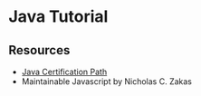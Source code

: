 # Java Tutorial

## Resources

- [Java Certification Path](https://dzone.com/articles/how-to-prepare-java-certification-in-7-steps)
- Maintainable Javascript by Nicholas C. Zakas
